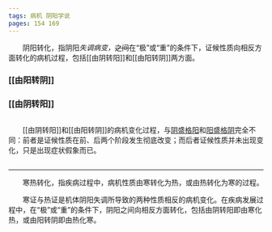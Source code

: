 ```yaml
---
tags: 病机 阴阳学说
pages: 154 169
---
```

&emsp;&emsp;阴阳转化，指阴阳<dfn>失调病变，</dfn>~~之间~~在“极”或“重”的条件下，证候性质向相反方面转化的病机过程，包括[[由阴转阳]]和[[由阳转阴]]两方面。

### [[由阳转阴]]
### [[由阴转阳]]

##
&emsp;&emsp;[[由阴转阳]]和[[由阳转阴]]的病机变化过程，与<ins>阴盛格阳</ins>和<ins>阳盛格阴</ins>完全不同：前者是证候性质在前、后两个阶段发生彻底改变；而后者证候性质并未出现变化，只是出现症状假象而已。
##
***
&emsp;&emsp;寒热转化，指疾病过程中，病机性质由寒转化为热，或由热转化为寒的过程。

&emsp;&emsp;寒证与热证是机体阴阳失调所导致的两种性质相反的病机变化。在疾病发展过程中，在“极”或“重”的条件下，阴阳之间向相反方面转化，包括由阴转阳即由寒化热，或由阳转阴即由热化寒。